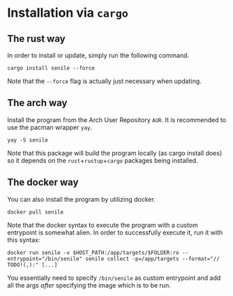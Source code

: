 # Installation via `cargo`


## The rust way

In order to install or update, simply run the following command.
```
cargo install senile --force
```
Note that the `--force` flag is actually just necessary when updating.

## The arch way

Install the program from the Arch User Repository `AUR`. It is recommended to use the pacman wrapper `yay`.
```
yay -S senile
```
Note that this package will build the program locally (as cargo install does) so it depends on the `rust`+`rustup`+`cargo` packages being installed.

## The docker way

You can also install the program by utilizing docker.
```
docker pull senile
```
Note that the docker syntax to execute the program with a custom entrypoint is somewhat alien. In order to successfully execute it, run it with this syntax:
```
docker run senile -v $HOST_PATH:/app/targets/$FOLDER:ro --entrypoint="/bin/senile" senile collect -p=/app/targets --format="// TODO!(,):" [...]
```
You essentially need to specify `/bin/senile` as custom entrypoint and add all the args _after_ specifying the image which is to be run.

